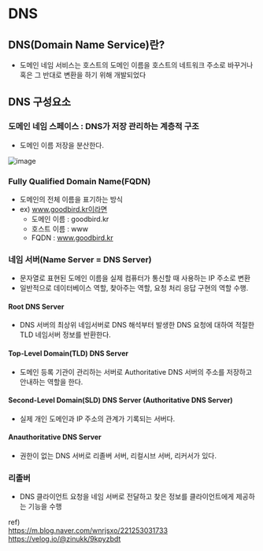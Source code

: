# DNS

## DNS(Domain Name Service)란?
- 도메인 네임 서비스는 호스트의 도메인 이름을 호스트의 네트워크 주소로 바꾸거나 혹은 그 반대로 변환을 하기 위해 개발되었다

## DNS 구성요소

### 도메인 네임 스페이스 : DNS가 저장 관리하는 계층적 구조
- 도메인 이름 저장을 분산한다.

![image](https://github.com/JoEunSae/Internship/assets/83803199/5632bf04-a34e-47bc-9ef1-b7e12747aa14)

### Fully Qualified Domain Name(FQDN)
- 도메인의 전체 이름을 표기하는 방식
- ex) www.goodbird.kr이라면
  - 도메인 이름 : goodbird.kr
  - 호스트 이름 : www
  - FQDN : www.goodbird.kr
 
### 네임 서버(Name Server = DNS Server)
- 문자열로 표현된 도메인 이름을 실제 컴퓨터가 통신할 때 사용하는 IP 주소로 변환
- 일반적으로 데이터베이스 역할, 찾아주는 역할, 요청 처리 응답 구현의 역할 수행.

#### Root DNS Server
- DNS 서버의 최상위 네임서버로 DNS 해석부터 발생한 DNS 요청에 대하여 적절한 TLD 네임서버 정보를 반환한다.

#### Top-Level Domain(TLD) DNS Server
- 도메인 등록 기관이 관리하는 서버로 Authoritative DNS 서버의 주소를 저장하고 안내하는 역할을 한다.

#### Second-Level Domain(SLD) DNS Server (Authoritative DNS Server)
- 실제 개인 도메인과 IP 주소의 관계가 기록되는 서버다.

#### Anauthoritative DNS Server
- 권한이 없는 DNS 서버로 리졸버 서버, 리컬시브 서버, 리커서가 있다.
### 리졸버
- DNS 클라이언트 요청을 네임 서버로 전달하고 찾은 정보를 클라이언트에게 제공하는 기능을 수행


ref)<br>
https://m.blog.naver.com/wnrjsxo/221253031733<br>
https://velog.io/@zinukk/9kpyzbdt<br>
